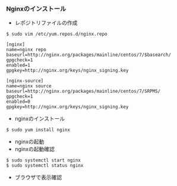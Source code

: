 ### Nginxのインストール

* レポジトリファイルの作成

```
$ sudo vim /etc/yum.repos.d/nginx.repo
```

```
[nginx]
name=nginx repo
baseurl=http://nginx.org/packages/mainline/centos/7/$basearch/
gpgcheck=1
enabled=1
gpgkey=http://nginx.org/keys/nginx_signing.key

[nginx-source]
name=nginx source
baseurl=http://nginx.org/packages/mainline/centos/7/SRPMS/
gpgcheck=1
enabled=0
gpgkey=http://nginx.org/keys/nginx_signing.key
```

* nginxのインストール

```
$ sudo yum install nginx
```

* nginxの起動
* nginxの起動確認

```
$ sudo systemctl start nginx
$ sudo systemctl status nginx
```

* ブラウザで表示確認
